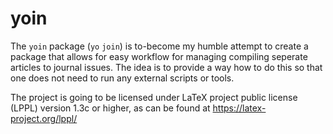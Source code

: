 # yoin

The `yoin` package (`yo` `join`) is to-become my humble attempt to create
 a package that allows for easy workflow for managing compiling seperate
 articles to journal issues.
The idea is to provide a way how to do this so that one does not need to run
 any external scripts or tools.

The project is going to be licensed under
 LaTeX project public license (LPPL) version 1.3c or higher, as can be found at
 https://latex-project.org/lppl/

